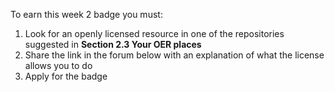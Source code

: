 To earn this week 2 badge you must:

 1. Look for an openly licensed resource in one of the repositories suggested in **Section 2.3 Your OER places**
 2. Share the link in the forum below with an explanation of what the license allows you to do
 3. Apply for the badge